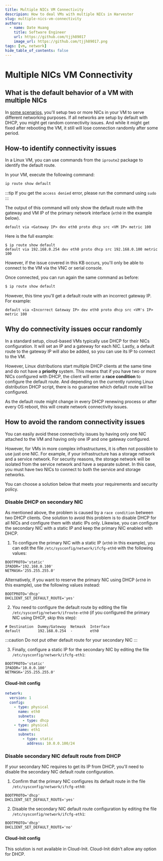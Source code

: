 ```yaml
---
title: Multiple NICs VM Connectivity
descripion: How to deal VMs with multiple NICs in Harvester
slug: multiple-nics-vm-connectivity
authors:
  - name: Date Huang
    title: Software Engineer
    url: https://github.com/tjjh89017
    image_url: https://github.com/tjjh89017.png
tags: [vm, network]
hide_table_of_contents: false
---
```


# Multiple NICs VM Connectivity

## What is the default behavior of a VM with multiple NICs

In [some scenarios](https://github.com/harvester/harvester/issues/1059), you'll setup two or more NICs in your VM to serve different networking purposes. If all networks are setup by default with DHCP, you might get random connectivity issues. And while it might get fixed after rebooting the VM, it still will lose connection randomly after some period.

## How-to identify connectivity issues

In a Linux VM, you can use commands from the `iproute2` package to identify the default route.

In your VM, execute the following command:
```bash
ip route show default
```
:::tip
If you get the `access denied` error, please run the command using `sudo`
:::
    
The output of this command will only show the default route with the gateway and VM IP of the primary network interface (`eth0` in the example below).
```
default via <Gateway IP> dev eth0 proto dhcp src <VM IP> metric 100
```

Here is the full example:
```
$ ip route show default
default via 192.168.0.254 dev eth0 proto dhcp src 192.168.0.100 metric 100
```

However, if the issue covered in this KB occurs, you'll only be able to connect to the VM via the VNC or serial console.

Once connected, you can run again the same command as before:
```bash
$ ip route show default
```

However, this time you'll get a default route with an incorrect gateway IP.
For example:
```
default via <Incorrect Gateway IP> dev eth0 proto dhcp src <VM's IP> metric 100
```

## Why do connectivity issues occur randomly

In a standard setup, cloud-based VMs typically use DHCP for their NICs configuration. It will set an IP and a gateway for each NIC. Lastly, a default route to the gateway IP will also be added, so you can use its IP to connect to the VM.

However, Linux distributions start multiple DHCP clients at the same time and do not have a **priority** system. This means that if you have two or more NICs configured with DHCP, the client will enter a **race condition** to configure the default route. And depending on the currently running Linux distribution DHCP script, there is no guarantee which default route will be configured.

As the default route might change in every DHCP renewing process or after every OS reboot, this will create network connectivity issues.

## How to avoid the random connectivity issues

You can easily avoid these connectivity issues by having only one NIC attached to the VM and having only one IP and one gateway configured.

However, for VMs in more complex infrastructures, it is often not possible to use just one NIC. For example, if your infrastructure has a storage network and a service network. For security reasons, the storage network will be isolated from the service network and have a separate subnet. In this case, you must have two NICs to connect to both the service and storage networks.

You can choose a solution below that meets your requirements and security policy.

### Disable DHCP on secondary NIC

As mentioned above, the problem is caused by a `race condition` between two DHCP clients. One solution to avoid this problem is to disable DHCP for all NICs and configure them with static IPs only. Likewise, you can configure the secondary NIC with a static IP and keep the primary NIC enabled with DHCP.

1. To configure the primary NIC with a static IP (`eth0` in this example), you can edit the file `/etc/sysconfig/network/ifcfg-eth0` with the following values:

```
BOOTPROTO='static'
IPADDR='192.168.0.100'
NETMASK='255.255.255.0'
```

Alternatively, if you want to reserve the primary NIC using DHCP (`eth0` in this example), use the following values instead:

```
BOOTPROTO='dhcp'
DHCLIENT_SET_DEFAULT_ROUTE='yes'
```


2. You need to configure the default route by editing the file `/etc/sysconfig/network/ifroute-eth0` (if you configured the primary NIC using DHCP, skip this step):


```
# Destination  Dummy/Gateway  Netmask  Interface
default        192.168.0.254  -        eth0
```

:::caution
Do not put other default route for your secondary NIC
:::
    
3. Finally, configure a static IP for the secondary NIC by editing the file `/etc/sysconfig/network/ifcfg-eth1`:

```
BOOTPROTO='static'
IPADDR='10.0.0.100'
NETMASK='255.255.255.0'
```

#### Cloud-Init config

```yaml
network:
  version: 1
  config:
    - type: physical
      name: eth0
      subnets:
        - type: dhcp
    - type: physical
      name: eth1
      subnets:
        - type: static
          address: 10.0.0.100/24
```
   
### Disable secondary NIC default route from DHCP

If your secondary NIC requires to get its IP from DHCP, you'll need to disable the secondary NIC default route configuration.

1. Confirm that the primary NIC configures its default route in the file `/etc/sysconfig/network/ifcfg-eth0`:

```
BOOTPROTO='dhcp'
DHCLIENT_SET_DEFAULT_ROUTE='yes'
```

2. Disable the secondary NIC default route configuration by editing the file `/etc/sysconfig/network/ifcfg-eth1`:

```
BOOTPROTO='dhcp'
DHCLIENT_SET_DEFAULT_ROUTE='no'
```

#### Cloud-Init config

This solution is not available in Cloud-Init. Cloud-Init didn't allow any option for DHCP.
